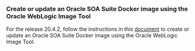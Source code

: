 ### Create or update an Oracle SOA Suite Docker image using the Oracle WebLogic Image Tool

For the release 20.4.2, follow the instructions in this [document](https://oracle.github.io/fmw-kubernetes/soa-domains/create-or-update-image/#create-an-image) to create or update an Oracle SOA Suite Docker image using the Oracle WebLogic Image Tool.

